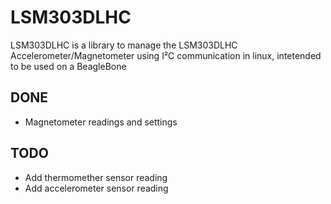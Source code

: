 LSM303DLHC
=========

LSM303DLHC is a library to manage the LSM303DLHC Accelerometer/Magnetometer using I²C communication in linux, intetended to be used on a BeagleBone


DONE
----
* Magnetometer readings and settings


TODO
----

* Add thermomether sensor reading
* Add accelerometer sensor reading
